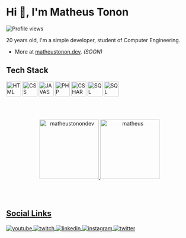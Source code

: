 <h1 align="left">Hi 👋, I'm Matheus Tonon</h1>
<p align="left"> <img src="https://komarev.com/ghpvc/?username=matheustonon1&color=gray" alt="Profile views" /> </p>

20 years old, I'm a simple developer, student of Computer Engineering.
- More at [matheustonon.dev](matheustonon.dev). *(SOON)*

## Tech Stack

<div style="display: inline-block;">
    <img align="center" alt="HTML" width="40" src="https://cdn.jsdelivr.net/gh/devicons/devicon/icons/html5/html5-original.svg">
    <img align="center" alt="CSS" width="40" src="https://cdn.jsdelivr.net/gh/devicons/devicon/icons/css3/css3-original.svg">
    <img align="center" alt="JAVASCRIPT" width="40" src="https://cdn.jsdelivr.net/gh/devicons/devicon/icons/javascript/javascript-original.svg">
    <img align="center" alt="PHP" width="40" src="https://cdn.jsdelivr.net/gh/devicons/devicon/icons/php/php-plain.svg">
    <img align="center" alt="CSHARP" width="40" src="https://cdn.jsdelivr.net/gh/devicons/devicon/icons/csharp/csharp-original.svg">
    <img align="center" alt="SQL" width="40" src="https://cdn.jsdelivr.net/gh/devicons/devicon/icons/mysql/mysql-original.svg">
    <img align="center" alt="SQL" width="40" src="https://cdn.jsdelivr.net/gh/devicons/devicon/icons/mongodb/mongodb-original.svg" />
</div>

<br><br>

<div align="center">
  <a href="https://github.com/matheustonon1">
    <p align"center">
        <img height="160em" src="https://github-readme-stats.vercel.app/api?username=matheustonon1&theme=github_dark&show_icons=true&locale=en" alt="matheustonondev"/>
        <img height="160em" src="https://github-readme-stats.vercel.app/api/top-langs/?username=matheustonon1&layout=compact&langs_count=7&theme=github_dark" alt="matheus"/>
    </p>
</div>

<br><br>

## Social Links


<p align="left">
    <a href="https://www.youtube.com/@mathxustonon/" target="_blank">
        <img align="center" src="https://img.shields.io/badge/-Matheus Tonon-05122A?style=flat&logo=youtube" alt="youtube"/>
    </a>
    <a href="https://twitch.tv/mathxustonon" target="_blank">
        <img align="center" src="https://img.shields.io/badge/-mathxustonon-05122A?style=flat&logo=twitch" alt="twitch"/>  
    </a>
    <a href="https://www.linkedin.com/in/mathxustonon/" target="_blank">
        <img align="center" src="https://img.shields.io/badge/-mathxustonon-05122A?style=flat&logo=linkedin" alt="linkedin"/>
    </a>
    <a href="https://instagram.com/mathxustonon" target="_blank">
        <img align="center" src="https://img.shields.io/badge/-mathxustonon-05122A?style=flat&logo=instagram" alt="instagram"/>
    </a>
    <a href="https://twitter.com/mathxustonon" target="_blank">
        <img align="center" src="https://img.shields.io/badge/-mathxustonon-05122A?style=flat&logo=twitter" alt="twitter"/>
    </a>
</p>
